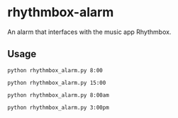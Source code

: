 # rhythmbox-alarm
An alarm that interfaces with the music app Rhythmbox.

## Usage
`python rhythmbox_alarm.py 8:00`

`python rhythmbox_alarm.py 15:00`

`python rhythmbox_alarm.py 8:00am`

`python rhythmbox_alarm.py 3:00pm`

